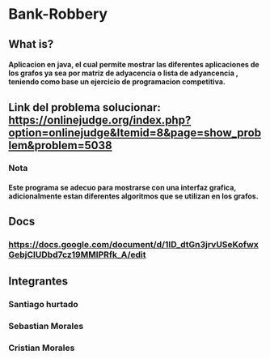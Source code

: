 # Bank-Robbery


## What is? 
#### Aplicacion en java, el cual permite mostrar las diferentes aplicaciones de los grafos ya sea por matriz de adyacencia o lista de adyancencia , teniendo como base un ejercicio de programacion competitiva.
## Link del problema solucionar: https://onlinejudge.org/index.php?option=onlinejudge&Itemid=8&page=show_problem&problem=5038
### Nota 
#### Este programa se adecuo para mostrarse con una interfaz grafica, adicionalmente estan diferentes algoritmos que se utilizan en los grafos.


## Docs
### https://docs.google.com/document/d/1ID_dtGn3jrvUSeKofwxGebjClUDbd7cz19MMlPRfk_A/edit
 

## Integrantes
### Santiago hurtado
### Sebastian Morales
### Cristian Morales

